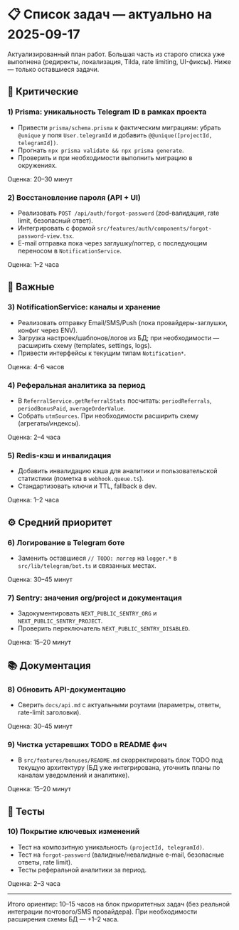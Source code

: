 # 📋 Список задач — актуально на 2025-09-17

Актуализированный план работ. Большая часть из старого списка уже выполнена (редиректы, локализация, Tilda, rate limiting, UI-фиксы). Ниже — только оставшиеся задачи.

## 🚨 Критические

### 1) Prisma: уникальность Telegram ID в рамках проекта
- Привести `prisma/schema.prisma` к фактическим миграциям: убрать `@unique` у поля `User.telegramId` и добавить `@@unique([projectId, telegramId])`.
- Прогнать `npx prisma validate && npx prisma generate`.
- Проверить и при необходимости выполнить миграцию в окружениях.

Оценка: 20–30 минут

### 2) Восстановление пароля (API + UI)
- Реализовать `POST /api/auth/forgot-password` (zod-валидация, rate limit, безопасный ответ).
- Интегрировать с формой `src/features/auth/components/forgot-password-view.tsx`.
- E-mail отправка пока через заглушку/логгер, с последующим переносом в `NotificationService`.

Оценка: 1–2 часа

## 🧩 Важные

### 3) NotificationService: каналы и хранение
- Реализовать отправку Email/SMS/Push (пока провайдеры-заглушки, конфиг через ENV).
- Загрузка настроек/шаблонов/логов из БД; при необходимости — расширить схему (templates, settings, logs).
- Привести интерфейсы к текущим типам `Notification*`.

Оценка: 4–6 часов

### 4) Реферальная аналитика за период
- В `ReferralService.getReferralStats` посчитать: `periodReferrals`, `periodBonusPaid`, `averageOrderValue`.
- Собрать `utmSources`. При необходимости расширить схему (агрегаты/индексы).

Оценка: 2–4 часа

### 5) Redis-кэш и инвалидация
- Добавить инвалидацию кэша для аналитики и пользовательской статистики (пометка в `webhook.queue.ts`).
- Стандартизовать ключи и TTL, fallback в dev.

Оценка: 1–2 часа

## ⚙️ Средний приоритет

### 6) Логирование в Telegram боте
- Заменить оставшиеся `// TODO: логгер` на `logger.*` в `src/lib/telegram/bot.ts` и связанных местах.

Оценка: 30–45 минут

### 7) Sentry: значения org/project и документация
- Задокументировать `NEXT_PUBLIC_SENTRY_ORG` и `NEXT_PUBLIC_SENTRY_PROJECT`.
- Проверить переключатель `NEXT_PUBLIC_SENTRY_DISABLED`.

Оценка: 15–20 минут

## 📚 Документация

### 8) Обновить API-документацию
- Сверить `docs/api.md` с актуальными роутами (параметры, ответы, rate-limit заголовки).

Оценка: 30–45 минут

### 9) Чистка устаревших TODO в README фич
- В `src/features/bonuses/README.md` скорректировать блок TODO под текущую архитектуру (БД уже интегрирована, уточнить планы по каналам уведомлений и аналитике).

Оценка: 15–20 минут

## 🧪 Тесты

### 10) Покрытие ключевых изменений
- Тест на композитную уникальность `(projectId, telegramId)`.
- Тест на `forgot-password` (валидные/невалидные e-mail, безопасные ответы, rate limit).
- Тесты реферальной аналитики за период.

Оценка: 2–3 часа

---

Итого ориентир: 10–15 часов на блок приоритетных задач (без реальной интеграции почтового/SMS провайдера). При необходимости расширения схемы БД — +1–2 часа.